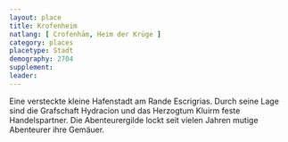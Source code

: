 ```yaml
---
layout: place
title: Krofenheim
natlang: [ Crofenhām, Heim der Krüge ]
category: places
placetype: Stadt
demography: 2704
supplement:
leader: 
---
```


Eine versteckte kleine Hafenstadt am Rande Escrigrias. Durch seine Lage sind die Grafschaft Hydracion und das Herzogtum
Kluirm feste Handelspartner. Die Abenteurergilde lockt seit vielen Jahren mutige Abenteurer ihre Gemäuer.